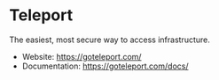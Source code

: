 # Teleport

The easiest, most secure way to access infrastructure. 

- Website: https://goteleport.com/
- Documentation: https://goteleport.com/docs/